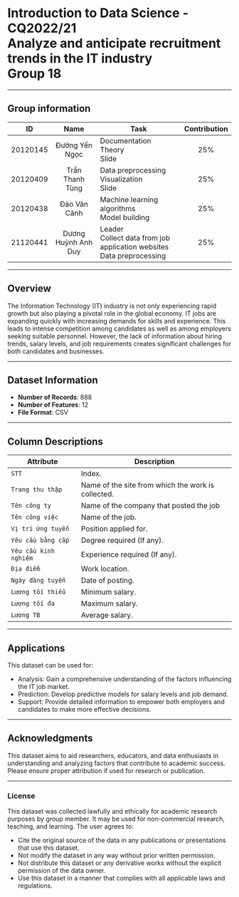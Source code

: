 # Introduction to Data Science - CQ2022/21<br>Analyze and anticipate recruitment trends in the IT industry<br>Group 18

---

## Group information
|**ID**  |**Name**           |**Task**                                                                  |**Contribution**|
|--------|:-----------------:|--------------------------------------------------------------------------|:--------------:|
|20120145|Đường Yến Ngọc     |Documentation<br>Theory<br>Slide                                          |25%             |
|20120409|Trần Thanh Tùng    |Data preprocessing<br>Visualization<br>Slide                              |25%             |
|20120438|Đào Văn Cảnh       |Machine learning algorithms<br>Model building                             |25%             |
|21120441|Dương Huỳnh Anh Duy|Leader<br>Collect data from job application websites<br>Data preprocessing|25%             |

---

## Overview
The Information Technology (IT) industry is not only experiencing rapid growth but also playing a pivotal role in the global economy. IT jobs are expanding quickly with increasing demands for skills and experience. This leads to intense competition among candidates as well as among employers seeking suitable personnel.
However, the lack of information about hiring trends, salary levels, and job requirements creates significant challenges for both candidates and businesses.

---

## Dataset Information

- **Number of Records**: 888
- **Number of Features**: 12  
- **File Format**: CSV  

---

## Column Descriptions

| **Attribute**        | **Description**                                   |
|----------------------|---------------------------------------------------|
| `STT`                | Index.                                            |
| `Trang thu thập`     | Name of the site from which the work is collected.|
| `Tên công ty`        | Name of the company that posted the job           |
| `Tên công việc`      | Name of the job.                                  |
| `Vị trí ứng tuyển`   | Position applied for.                             |
| `Yêu cầu bằng cấp`   | Degree required (If any).                         |
| `Yêu cầu kinh nghiệm`| Experience required (If any).                     |
| `Địa điểm`           | Work location.                                    |
| `Ngày đăng tuyển`    | Date of posting.                                  |
| `Lương tối thiểu`    | Minimum salary.                                   |
| `Lương tối đa`       | Maximum salary.                                   |
| `Lương TB`           | Average salary.                                   |


---

## Applications

This dataset can be used for:
- Analysis: Gain a comprehensive understanding of the factors influencing the IT job market.
- Prediction: Develop predictive models for salary levels and job demand.
- Support: Provide detailed information to empower both employers and candidates to make more effective decisions.

---

## Acknowledgments
This dataset aims to aid researchers, educators, and data enthusiasts in understanding and analyzing factors that contribute to academic success. Please ensure proper attribution if used for research or publication. 

--- 

### License
This dataset was collected lawfully and ethically for academic research purposes by group member. It may be used for non-commercial research, teaching, and learning. The user agrees to:
- Cite the original source of the data in any publications or presentations that use this dataset.
- Not modify the dataset in any way without prior written permission.
- Not distribute this dataset or any derivative works without the explicit permission of the data owner.
- Use this dataset in a manner that complies with all applicable laws and regulations.

